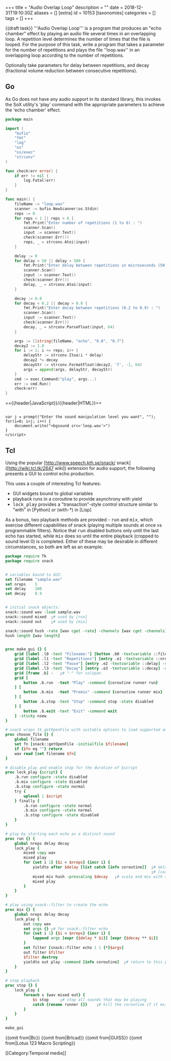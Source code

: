 +++
title = "Audio Overlap Loop"
description = ""
date = 2018-12-31T19:10:30Z
aliases = []
[extra]
id = 10153
[taxonomies]
categories = []
tags = []
+++

{{draft task}}
'''Audio Overlap Loop''' is a program that produces an "echo chamber" effect by playing an audio file several times in an overlapping loop. A repetition level determines the number of times that the file is looped. For the purpose of this task, write a program that takes a parameter for the number of repetitions and plays the file ''loop.wav'' in an overlapping loop according to the number of repetitions.

Optionally take parameters for delay between repetitions, and decay (fractional volume reduction between consecutive repetitions).



## Go

As Go does not have any audio support in its standard library, this invokes the SoX utility's 'play' command with the appropriate parameters to achieve the 'echo chamber' effect. 

```go
package main

import (
    "bufio"
    "fmt"
    "log"
    "os"
    "os/exec"
    "strconv"
)

func check(err error) {
    if err != nil {
        log.Fatal(err)
    }
}

func main() {
    fileName := "loop.wav"
    scanner := bufio.NewScanner(os.Stdin)
    reps := 0
    for reps < 1 || reps > 6 {
        fmt.Print("Enter number of repetitions (1 to 6) : ")
        scanner.Scan()
        input := scanner.Text()
        check(scanner.Err())
        reps, _ = strconv.Atoi(input)
    }

    delay := 0
    for delay < 50 || delay > 500 {
        fmt.Print("Enter delay between repetitions in microseconds (50 to 500) : ")
        scanner.Scan()
        input := scanner.Text()
        check(scanner.Err())
        delay, _ = strconv.Atoi(input)
    }

    decay := 0.0
    for decay < 0.2 || decay > 0.9 {
        fmt.Print("Enter decay between repetitions (0.2 to 0.9) : ")
        scanner.Scan()
        input := scanner.Text()
        check(scanner.Err())
        decay, _ = strconv.ParseFloat(input, 64)
    }

    args := []string{fileName, "echo", "0.8", "0.7"}
    decay2 := 1.0    
    for i := 1; i <= reps; i++ {
        delayStr := strconv.Itoa(i * delay)
        decay2 *= decay
        decayStr := strconv.FormatFloat(decay2, 'f', -1, 64)        
        args = append(args, delayStr, decayStr)        
    }
    cmd := exec.Command("play", args...)    
    err := cmd.Run()
    check(err)
}
```


=={{header|JavaScript}}/{{header|HTML}}==

```JavaScript><script

var j = prompt("Enter the sound manipulation level you want", "");
for(i=0; i<j; i++) {
    document.write("<bgsound src='loop.wav'>")
}
</script>
```



## Tcl


Using the popular [http://www.speech.kth.se/snack/ snack] ([http://wiki.tcl.tk/2647 wiki]) extension for audio support, the following presents a GUI to control echo production.

This uses a couple of interesting Tcl features:

* GUI widgets bound to global variables
* playback runs in a coroutine to provide asynchrony with yield
* <tt>lock_play</tt> provides a "transaction"-style control structure similar to "with" in [Python] or (with-*) in [Lisp]

As a bonus, two playback methods are provided - <tt>run</tt> and <tt>mix</tt>, which exercise different capabilities of snack (playing multiple sounds at once vs programmable filters).
Notice that <tt>run</tt> disabled buttons only until the last echo has started, while <tt>mix</tt> does so until the entire playback (cropped to sound level 0) is completed.
Either of these may be desirable in different circumstances, so both are left as an example.


```Tcl
package require Tk
package require snack


# variables bound to GUI:
set filename "sample.wav"
set nreps    5
set delay    200
set decay    0.9


# initial snack objects:
snack::sound wav -load sample.wav
snack::sound mixed  ;# used by [run]
snack::sound out    ;# used by [mix]

snack::sound hush -rate [wav cget -rate] -channels [wav cget -channels]
hush length [wav length]


proc make_gui {} {
    grid [label .l0 -text "Filename:"] [button .b0 -textvariable ::filename -command choose_file] -sticky nsew
    grid [label .l1 -text "Repetitions"] [entry .e1 -textvariable ::nreps] -sticky nsew
    grid [label .l2 -text "Pause"] [entry .e2 -textvariable ::delay] -sticky nsew
    grid [label .l3 -text "Decay"] [entry .e3 -textvariable ::decay] -sticky nsew
    grid [frame .b] -   ;# "-" for colspan
    grid [
        button .b.run  -text "Play" -command {coroutine runner run}
    ] [
        button .b.mix  -text "Premix" -command {coroutine runner mix}
    ] [
        button .b.stop -text "Stop" -command stop -state disabled
    ] [
        button .b.exit -text "Exit" -command exit
    ] -sticky nsew
}

# snack wraps tk_getOpenFile with suitable options to load supported audio files
proc choose_file {} {
    global filename
    set fn [snack::getOpenFile -initialfile $filename]
    if {$fn eq ""} return
    wav read [set filename $fn]
}

# disable play and enable stop for the duration of $script
proc lock_play {script} {
    .b.run configure -state disabled
    .b.mix configure -state disabled
    .b.stop configure -state normal
    try {
        uplevel 1 $script
    } finally {
        .b.run configure -state normal
        .b.mix configure -state normal
        .b.stop configure -state disabled
    }
}

# play by starting each echo as a distinct sound
proc run {} {
    global nreps delay decay
    lock_play {
        mixed copy wav
        mixed play
        for {set i 1} {$i < $nreps} {incr i} {
            yieldto after $delay [list catch [info coroutine]]  ;# delay without blocking the event loop
                                                                ;# [catch] in case the coroutine has been killed
            mixed mix hush -prescaling $decay   ;# scale and mix with silence to fade
            mixed play
        }
    }
}

# play using snack::filter to create the echo
proc mix {} {
    global nreps delay decay
    lock_play {
        out copy wav
        set args {} ;# for snack::filter echo
        for {set i 1} {$i < $nreps} {incr i} {
            lappend args [expr {$delay * $i}] [expr {$decay ** $i}]
        }
        set filter [snack::filter echo 1 1 {*}$args]
        out filter $filter
        $filter destroy
        yieldto out play -command [info coroutine]  ;# return to this proc only when playback completed
    }
}

# stop playback
proc stop {} {
    lock_play {
        foreach s {wav mixed out} {
            $s stop     ;# stop all sounds that may be playing
            catch {rename runner {}}    ;# kill the coroutine if it exists
        }
    }
}

make_gui

```


{{omit from|Bc}}
{{omit from|Brlcad}}
{{omit from|GUISS}}
{{omit from|Lotus 123 Macro Scripting}}

[[Category:Temporal media]]

